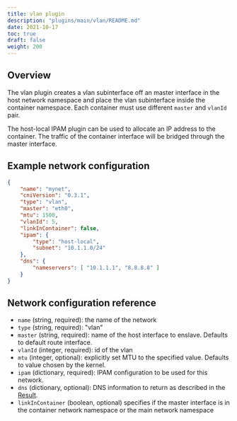 ```yaml
---
title: vlan plugin
description: "plugins/main/vlan/README.md"
date: 2021-10-17
toc: true
draft: false
weight: 200
---
```


## Overview
The vlan plugin creates a vlan subinterface off an master interface in the host network namespace and place the vlan subinterface inside the container namespace. Each container must use different `master` and `vlanId` pair.

The host-local IPAM plugin can be used to allocate an IP address to the container. The traffic of the container interface will be bridged through the master interface.

## Example network configuration

```json
{
	"name": "mynet",
	"cniVersion": "0.3.1",
	"type": "vlan",
	"master": "eth0",
	"mtu": 1500,
	"vlanId": 5, 
	"linkInContainer": false,
	"ipam": {
		"type": "host-local",
		"subnet": "10.1.1.0/24"
	},
	"dns": {
		"nameservers": [ "10.1.1.1", "8.8.8.8" ]
	}
}
```

## Network configuration reference

* `name` (string, required): the name of the network
* `type` (string, required): "vlan"
* `master` (string, required): name of the host interface to enslave. Defaults to default route interface.
* `vlanId` (integer, required): id of the vlan
* `mtu` (integer, optional): explicitly set MTU to the specified value. Defaults to value chosen by the kernel.
* `ipam` (dictionary, required): IPAM configuration to be used for this network.
* `dns` (dictionary, optional): DNS information to return as described in the [Result](https://github.com/containernetworking/cni/blob/master/SPEC.md#result).
* `linkInContainer` (boolean, optional) specifies if the master interface is in the container network namespace or the main network namespace
